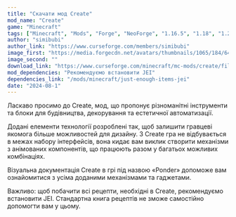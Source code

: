 ```yaml
---
title: "Скачати мод Create"
mod_name: "Create"
game: "Minecraft"
tags: ["Minecraft", "Mods", "Forge", "NeoForge", "1.16.5", "1.18", "1.20.1", "1.21.1"]
author: "simibubi"
author_link: "https://www.curseforge.com/members/simibubi"
image_first: "https://media.forgecdn.net/avatars/thumbnails/1065/184/64/64/638598725500886388.png"
image_second: ""
download_link: "https://www.curseforge.com/minecraft/mc-mods/create/files/all?page=1&pageSize=20"
mod_dependencies: "Рекомендуємо встановити JEI"
dependencies_link: "/mods/minecraft/just-enough-items-jei"
date: "2024-08-1"
---
```


Ласкаво просимо до Create, мод, що пропонує різноманітні інструменти та блоки для будівництва, декорування та естетичної автоматизації.

Додані елементи технології розроблені так, щоб залишити гравцеві якомога більше можливостей для дизайну. З Create гра не відбувається в межах набору інтерфейсів, вона кидає вам виклик створити механізми з анімованих компонентів, що працюють разом у багатьох можливих комбінаціях.

Візуальна документація Create в грі під назвою «Ponder» допоможе вам ознайомитися з усіма доданими механізмами та гаджетами.

Важливо: щоб побачити всі рецепти, необхідні в Create, рекомендуємо встановити JEI. Стандартна книга рецептів не зможе самостійно допомогти вам у цьому.
